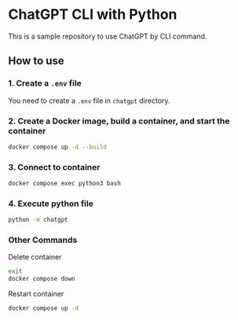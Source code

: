 # ChatGPT CLI with Python

This is a sample repository to use ChatGPT by CLI command.

## How to use

### 1. Create a `.env` file
You need to create a `.env` file in `chatgpt` directory.

### 2. Create a Docker image, build a container, and start the container

```bash
docker compose up -d --build
```

### 3. Connect to container

```bash
docker compose exec python3 bash
```

### 4. Execute python file
```bash
python -m chatgpt
```

### Other Commands

Delete container

```bash
exit
docker compose down
```

Restart container

```bash
docker compose up -d
```
